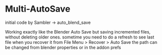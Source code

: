 # Multi-AutoSave
initial code by Sambler -> auto_blend_save

Working exactly like the Blender Auto Save but saving incremented files, without deleting older ones.
sometime you need to do a refresh to see last file when you recover it from File Menu > Recover > Auto Save
the path can be changed from blender properties or in the addon prefs
